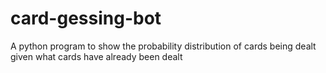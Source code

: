 # card-gessing-bot
A python program to show the probability distribution of cards being dealt given what cards have already been dealt
